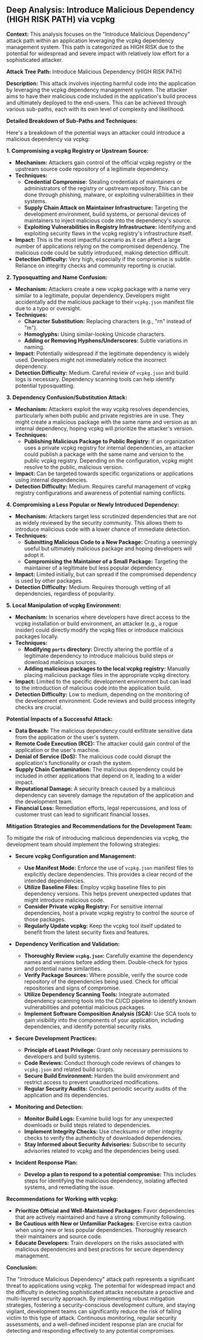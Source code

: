 ## Deep Analysis: Introduce Malicious Dependency (HIGH RISK PATH) via vcpkg

**Context:** This analysis focuses on the "Introduce Malicious Dependency" attack path within an application leveraging the vcpkg dependency management system. This path is categorized as HIGH RISK due to the potential for widespread and severe impact with relatively low effort for a sophisticated attacker.

**Attack Tree Path:** Introduce Malicious Dependency (HIGH RISK PATH)

**Description:** This attack involves injecting harmful code into the application by leveraging the vcpkg dependency management system. The attacker aims to have their malicious code included in the application's build process and ultimately deployed to the end-users. This can be achieved through various sub-paths, each with its own level of complexity and likelihood.

**Detailed Breakdown of Sub-Paths and Techniques:**

Here's a breakdown of the potential ways an attacker could introduce a malicious dependency via vcpkg:

**1. Compromising a vcpkg Registry or Upstream Source:**

* **Mechanism:** Attackers gain control of the official vcpkg registry or the upstream source code repository of a legitimate dependency.
* **Techniques:**
    * **Credential Compromise:** Stealing credentials of maintainers or administrators of the registry or upstream repository. This can be done through phishing, malware, or exploiting vulnerabilities in their systems.
    * **Supply Chain Attack on Maintainer Infrastructure:** Targeting the development environment, build systems, or personal devices of maintainers to inject malicious code into the dependency's source.
    * **Exploiting Vulnerabilities in Registry Infrastructure:** Identifying and exploiting security flaws in the vcpkg registry's infrastructure itself.
* **Impact:** This is the most impactful scenario as it can affect a large number of applications relying on the compromised dependency. The malicious code could be subtly introduced, making detection difficult.
* **Detection Difficulty:**  Very high, especially if the compromise is subtle. Reliance on integrity checks and community reporting is crucial.

**2. Typosquatting and Name Confusion:**

* **Mechanism:** Attackers create a new vcpkg package with a name very similar to a legitimate, popular dependency. Developers might accidentally add the malicious package to their `vcpkg.json` manifest file due to a typo or oversight.
* **Techniques:**
    * **Character Substitution:** Replacing characters (e.g., "rn" instead of "m").
    * **Homoglyphs:** Using similar-looking Unicode characters.
    * **Adding or Removing Hyphens/Underscores:** Subtle variations in naming.
* **Impact:**  Potentially widespread if the legitimate dependency is widely used. Developers might not immediately notice the incorrect dependency.
* **Detection Difficulty:** Medium. Careful review of `vcpkg.json` and build logs is necessary. Dependency scanning tools can help identify potential typosquatting.

**3. Dependency Confusion/Substitution Attack:**

* **Mechanism:** Attackers exploit the way vcpkg resolves dependencies, particularly when both public and private registries are in use. They might create a malicious package with the same name and version as an internal dependency, hoping vcpkg will prioritize the attacker's version.
* **Techniques:**
    * **Publishing Malicious Package to Public Registry:** If an organization uses a private vcpkg registry for internal dependencies, an attacker could publish a package with the same name and version to the public vcpkg registry. Depending on the configuration, vcpkg might resolve to the public, malicious version.
* **Impact:**  Can be targeted towards specific organizations or applications using internal dependencies.
* **Detection Difficulty:** Medium. Requires careful management of vcpkg registry configurations and awareness of potential naming conflicts.

**4. Compromising a Less Popular or Newly Introduced Dependency:**

* **Mechanism:** Attackers target less scrutinized dependencies that are not as widely reviewed by the security community. This allows them to introduce malicious code with a lower chance of immediate detection.
* **Techniques:**
    * **Submitting Malicious Code to a New Package:** Creating a seemingly useful but ultimately malicious package and hoping developers will adopt it.
    * **Compromising the Maintainer of a Small Package:** Targeting the maintainer of a legitimate but less popular dependency.
* **Impact:**  Limited initially, but can spread if the compromised dependency is used by other packages.
* **Detection Difficulty:** Medium. Requires thorough vetting of all dependencies, regardless of popularity.

**5. Local Manipulation of vcpkg Environment:**

* **Mechanism:** In scenarios where developers have direct access to the vcpkg installation or build environment, an attacker (e.g., a rogue insider) could directly modify the vcpkg files or introduce malicious packages locally.
* **Techniques:**
    * **Modifying `ports` directory:** Directly altering the portfile of a legitimate dependency to introduce malicious build steps or download malicious sources.
    * **Adding malicious packages to the local vcpkg registry:** Manually placing malicious package files in the appropriate vcpkg directory.
* **Impact:**  Limited to the specific development environment but can lead to the introduction of malicious code into the application build.
* **Detection Difficulty:**  Low to medium, depending on the monitoring of the development environment. Code reviews and build process integrity checks are crucial.

**Potential Impacts of a Successful Attack:**

* **Data Breach:** The malicious dependency could exfiltrate sensitive data from the application or the user's system.
* **Remote Code Execution (RCE):** The attacker could gain control of the application or the user's machine.
* **Denial of Service (DoS):** The malicious code could disrupt the application's functionality or crash the system.
* **Supply Chain Contamination:** The malicious dependency could be included in other applications that depend on it, leading to a wider impact.
* **Reputational Damage:**  A security breach caused by a malicious dependency can severely damage the reputation of the application and the development team.
* **Financial Loss:**  Remediation efforts, legal repercussions, and loss of customer trust can lead to significant financial losses.

**Mitigation Strategies and Recommendations for the Development Team:**

To mitigate the risk of introducing malicious dependencies via vcpkg, the development team should implement the following strategies:

* **Secure vcpkg Configuration and Management:**
    * **Use Manifest Mode:**  Enforce the use of `vcpkg.json` manifest files to explicitly declare dependencies. This provides a clear record of the intended dependencies.
    * **Utilize Baseline Files:**  Employ vcpkg baseline files to pin dependency versions. This helps prevent unexpected updates that might introduce malicious code.
    * **Consider Private vcpkg Registry:** For sensitive internal dependencies, host a private vcpkg registry to control the source of those packages.
    * **Regularly Update vcpkg:** Keep the vcpkg tool itself updated to benefit from the latest security fixes and features.

* **Dependency Verification and Validation:**
    * **Thoroughly Review `vcpkg.json`:**  Carefully examine the dependency names and versions before adding them. Double-check for typos and potential name similarities.
    * **Verify Package Sources:**  Where possible, verify the source code repository of the dependencies being used. Check for official repositories and signs of compromise.
    * **Utilize Dependency Scanning Tools:** Integrate automated dependency scanning tools into the CI/CD pipeline to identify known vulnerabilities and potential malicious packages.
    * **Implement Software Composition Analysis (SCA):**  Use SCA tools to gain visibility into the components of your application, including dependencies, and identify potential security risks.

* **Secure Development Practices:**
    * **Principle of Least Privilege:** Grant only necessary permissions to developers and build systems.
    * **Code Reviews:** Conduct thorough code reviews of changes to `vcpkg.json` and related build scripts.
    * **Secure Build Environment:**  Harden the build environment and restrict access to prevent unauthorized modifications.
    * **Regular Security Audits:**  Conduct periodic security audits of the application and its dependencies.

* **Monitoring and Detection:**
    * **Monitor Build Logs:**  Examine build logs for any unexpected downloads or build steps related to dependencies.
    * **Implement Integrity Checks:**  Use checksums or other integrity checks to verify the authenticity of downloaded dependencies.
    * **Stay Informed about Security Advisories:**  Subscribe to security advisories related to vcpkg and the dependencies being used.

* **Incident Response Plan:**
    * **Develop a plan to respond to a potential compromise:** This includes steps for identifying the malicious dependency, isolating affected systems, and remediating the issue.

**Recommendations for Working with vcpkg:**

* **Prioritize Official and Well-Maintained Packages:** Favor dependencies that are actively maintained and have a strong community following.
* **Be Cautious with New or Unfamiliar Packages:** Exercise extra caution when using new or less popular dependencies. Thoroughly research their maintainers and source code.
* **Educate Developers:**  Train developers on the risks associated with malicious dependencies and best practices for secure dependency management.

**Conclusion:**

The "Introduce Malicious Dependency" attack path represents a significant threat to applications using vcpkg. The potential for widespread impact and the difficulty in detecting sophisticated attacks necessitate a proactive and multi-layered security approach. By implementing robust mitigation strategies, fostering a security-conscious development culture, and staying vigilant, development teams can significantly reduce the risk of falling victim to this type of attack. Continuous monitoring, regular security assessments, and a well-defined incident response plan are crucial for detecting and responding effectively to any potential compromises.
